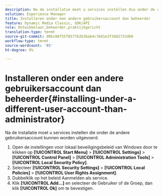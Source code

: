 ```yaml
---
description: Na de installatie moet u services instellen die onder de andere gebruikersaccount kunnen worden uitgevoerd.
solution: Experience Manager
title: Installeren onder een andere gebruikersaccount dan beheerder
feature: Dynamic Media Classic, SDK/API
role: Ontwikkelaar,beheerder,praktijkgericht
translation-type: tm+mt
source-git-commit: d0bc88f55f857762b3bab4c76d1e3f3dd2733d60
workflow-type: tm+mt
source-wordcount: '85'
ht-degree: 0%

---
```



# Installeren onder een andere gebruikersaccount dan beheerder{#installing-under-a-different-user-account-than-administrator}

Na de installatie moet u services instellen die onder de andere gebruikersaccount kunnen worden uitgevoerd.

1. Open de instellingen voor lokaal beveiligingsbeleid van Windows door te klikken op **[!UICONTROL Start Menu]** > **[!UICONTROL Settings]** > **[!UICONTROL Control Panel]** > **[!UICONTROL Administration Tools]** > **[!UICONTROL Local Security Policy]**.
1. Selecteer **[!UICONTROL Security Settings]** > **[!UICONTROL Local Policies]** > **[!UICONTROL User Rights Assignment]**.
1. Dubbelklik op het beleid Aanmelden als service.
1. Klik **[!UICONTROL Add…]** en selecteer de Gebruiker of de Groep, dan klik **[!UICONTROL Ok]** om te bevestigen.
